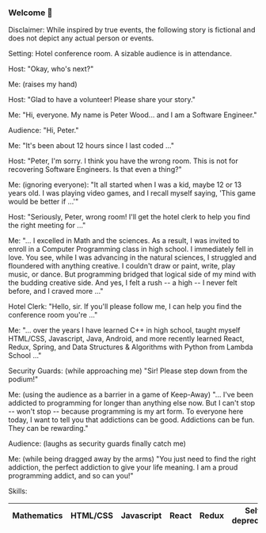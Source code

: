 ### Welcome 👋

Disclaimer: While inspired by true events, the following story is fictional and does not depict any actual person or events.

Setting: Hotel conference room. A sizable audience is in attendance.

Host: "Okay, who's next?"  

Me: (raises my hand)  

Host: "Glad to have a volunteer! Please share your story."  

Me: "Hi, everyone. My name is Peter Wood... and I am a Software Engineer."  

Audience: "Hi, Peter."  

Me: "It's been about 12 hours since I last coded ..."  

Host: "Peter, I'm sorry. I think you have the wrong room. This is not for recovering Software Engineers. Is that even a thing?"  

Me: (ignoring everyone): "It all started when I was a kid, maybe 12 or 13 years old. I was playing video games, and I recall myself saying, 'This game would be better if ...'"  

Host: "Seriously, Peter, wrong room! I'll get the hotel clerk to help you find the right meeting for ..."  

Me: "... I excelled in Math and the sciences. As a result, I was invited to enroll in a Computer Programming class in high school. I immediately fell in love. You see, while I was advancing in the natural sciences, I struggled and floundered with anything creative. I couldn't draw or paint, write, play music, or dance. But programming bridged that logical side of my mind with the budding creative side. And yes, I felt a rush -- a high -- I never felt before, and I craved more ..."  

Hotel Clerk: "Hello, sir. If you'll please follow me, I can help you find the conference room you're ..."  

Me: "... over the years I have learned C++ in high school, taught myself HTML/CSS, Javascript, Java, Android, and more recently learned React, Redux, Spring, and Data Structures & Algorithms with Python from Lambda School ..."  

Security Guards: (while approaching me) "Sir! Please step down from the podium!"  

Me: (using the audience as a barrier in a game of Keep-Away) "... I've been addicted to programming for longer than anything else now. But I can't stop -- won't stop -- because programming is my art form. To everyone here today, I want to tell you that addictions can be good. Addictions can be fun. They can be rewarding."  

Audience: (laughs as security guards finally catch me)  

Me: (while being dragged away by the arms) "You just need to find the right addiction, the perfect addiction to give your life meaning. I am a proud programming addict, and so can you!"  
  
  
  
Skills:  

Mathematics | HTML/CSS | Javascript | React | Redux | Self-deprecation | Java | Spring | Android | XML | Python (somewhat)  
--- | --- | --- | --- | --- | --- | --- | --- | --- | --- | ---


<!--
**numbers0580/numbers0580** is a ✨ _special_ ✨ repository because its `README.md` (this file) appears on your GitHub profile.

Here are some ideas to get you started:

- 🔭 I’m currently working on ...
- 🌱 I’m currently learning ...
- 👯 I’m looking to collaborate on ...
- 🤔 I’m looking for help with ...
- 💬 Ask me about ...
- 📫 How to reach me: ...
- 😄 Pronouns: ...
- ⚡ Fun fact: ...
-->
